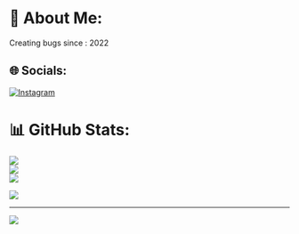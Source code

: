# 💫 About Me:
Creating bugs since : 2022


## 🌐 Socials:
[![Instagram](https://img.shields.io/badge/Instagram-%23E4405F.svg?logo=Instagram&logoColor=white)](https://instagram.com/hfzhmd1210) 

# 📊 GitHub Stats:
![](https://github-readme-stats.vercel.app/api?username=hfzhmid&theme=shadow_green&hide_border=false&include_all_commits=false&count_private=false)<br/>
![](https://nirzak-streak-stats.vercel.app/?user=hfzhmid&theme=shadow_green&hide_border=false)<br/>
![](https://github-readme-stats.vercel.app/api/top-langs/?username=hfzhmid&theme=shadow_green&hide_border=false&include_all_commits=false&count_private=false&layout=compact)


![](https://quotes-github-readme.vercel.app/api?type=horizontal&theme=radical)

---
[![](https://visitcount.itsvg.in/api?id=hfzhmid&icon=0&color=0)](https://visitcount.itsvg.in)

<!-- Proudly created with GPRM ( https://gprm.itsvg.in ) -->
